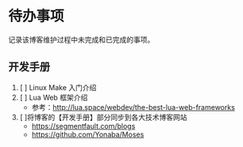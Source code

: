 <!---
@title 待办事项
@category 待办事项
-->
# 待办事项

记录该博客维护过程中未完成和已完成的事项。

## 开发手册

1. [ ] Linux Make 入门介绍
1. [ ] Lua Web 框架介绍
    - 参考：http://lua.space/webdev/the-best-lua-web-frameworks
1. [ ]将博客的【开发手册】部分同步到各大技术博客网站
    - https://segmentfault.com/blogs
    - https://github.com/Yonaba/Moses
